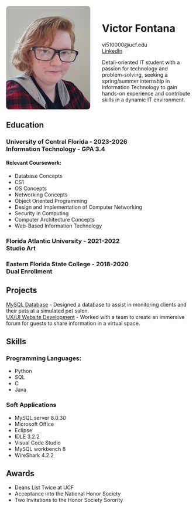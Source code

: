 <div style="display: flex; align-items: center; gap: 2rem;">
  <img src="IMG_34567.png" alt="Photo of Victor Fontana in black glasses and a red flannel. They have red hair, pale skin, and freckles." style="width: 230px; border-radius: 8px;"/>
  <div>
    <h1>Victor Fontana</h1>
    <p>
      vi510000@ucf.edu<br>
      <a href="https://www.linkedin.com/in/victor-fontana-563042222/">LinkedIn</a>
    </p>
    <p>
      Detail-oriented IT student with a passion for technology and problem-solving, seeking a spring/summer internship in Information Technology to gain hands-on experience and contribute skills in a dynamic IT environment.
    </p>
  </div>
</div>

<body>    
  <h2> Education </h2>
  
  <h3> 
    University of Central Florida - 2023-2026 
    <br> Information Technology - GPA 3.4 
  </h3>
  
  <h4> 
    Relevant Coursework: 
  </h4>
  <ul>
          <li>Database Concepts</li>
          <li>CS1</li>
          <li>OS Concepts</li>
          <li>Networking Concepts</li>
          <li>Object Oriented Programming</li>
          <li>Design and Implementation of Computer Networking</li>
          <li>Security in Computing</li>
          <li>Computer Architecture Concepts</li>
          <li>Web-Based Information Technology</li>
  </ul>
  <h3>
    Florida Atlantic University - 2021-2022
    <br> Studio Art 
  </h3>
  
  <h3> 
    Eastern Florida State College - 2018-2020
    <br>Dual Enrollment
  </h3>
  
  <h2> 
    Projects
  </h2>
  <p>
    <a href="mysql.html">MySQL Database</a> - Designed a database to assist in monitoring clients and their pets at a simulated pet salon.
    <br><a href="webdev.html">UX/UI Website Development</a> - Worked with a team to create an immersive forum for guests to share information in a virtual space.
  </p>
  <h2>
    Skills
  </h2>
  <h3> 
    Programming Languages:
  </h3>
  <ul>
      <li>Python</li>
      <li>SQL</li>
      <li>C</li>
      <li>Java</li>
  </ul>
  
 <h3>
   Soft Applications
 </h3>
  <ul>
      <li>MySQL server 8.0.30</li>
      <li>Microsoft Office</li>
      <li>Eclipse</li>
      <li>IDLE 3.2.2</li>
      <li>Visual Code Studio</li>
      <li>MySQL workbench 8</li>
      <li>WireShark 4.2.2</li>
  </ul>

<h2>
  Awards
</h2>
  <ul>
      <li>Deans List Twice at UCF</li>
      <li>Acceptance into the National Honor Society</li>
      <li>Two Invitations to the Honor Society Sorority</li>
  </ul>

</body>
